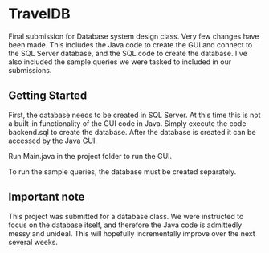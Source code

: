 # TravelDB

Final submission for Database system design class. Very few changes have been made. This includes the Java code to create the GUI and connect to the SQL Server database, and the SQL code to create the database. I've also included the sample queries we were tasked to included in our submissions.

## Getting Started

First, the database needs to be created in SQL Server. At this time this is not a built-in functionality of the GUI code in Java. Simply execute the code backend.sql to create the database. After the database is created it can be accessed by the Java GUI.

Run Main.java in the project folder to run the GUI.

To run the sample queries, the database must be created separately.

## Important note

This project was submitted for a database class. We were instructed to focus on the database itself, and therefore the Java code is admittedly messy and unideal. This will hopefully incrementally improve over the next several weeks.

